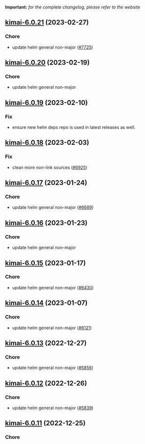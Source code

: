 **Important:**
*for the complete changelog, please refer to the website*




## [kimai-6.0.21](https://github.com/truecharts/charts/compare/kimai-6.0.20...kimai-6.0.21) (2023-02-27)

### Chore

- update helm general non-major ([#7725](https://github.com/truecharts/charts/issues/7725))
  
  


## [kimai-6.0.20](https://github.com/truecharts/charts/compare/kimai-6.0.19...kimai-6.0.20) (2023-02-19)

### Chore

- update helm general non-major
  
  


## [kimai-6.0.19](https://github.com/truecharts/charts/compare/kimai-6.0.18...kimai-6.0.19) (2023-02-10)

### Fix

- ensure new helm deps repo is used in latest releases as well.
  
  


## [kimai-6.0.18](https://github.com/truecharts/charts/compare/kimai-6.0.17...kimai-6.0.18) (2023-02-03)

### Fix

-  clean more non-link sources ([#6925](https://github.com/truecharts/charts/issues/6925))
  
  


## [kimai-6.0.17](https://github.com/truecharts/charts/compare/kimai-6.0.16...kimai-6.0.17) (2023-01-24)

### Chore

- update helm general non-major ([#6689](https://github.com/truecharts/charts/issues/6689))
  
  


## [kimai-6.0.16](https://github.com/truecharts/charts/compare/kimai-6.0.15...kimai-6.0.16) (2023-01-23)

### Chore

- update helm general non-major
  
  


## [kimai-6.0.15](https://github.com/truecharts/charts/compare/kimai-6.0.14...kimai-6.0.15) (2023-01-17)

### Chore

- update helm general non-major ([#6430](https://github.com/truecharts/charts/issues/6430))
  
  


## [kimai-6.0.14](https://github.com/truecharts/charts/compare/kimai-6.0.13...kimai-6.0.14) (2023-01-07)

### Chore

- update helm general non-major ([#6121](https://github.com/truecharts/charts/issues/6121))
  
  


## [kimai-6.0.13](https://github.com/truecharts/charts/compare/kimai-6.0.12...kimai-6.0.13) (2022-12-27)

### Chore

- update helm general non-major ([#5856](https://github.com/truecharts/charts/issues/5856))
  
  


## [kimai-6.0.12](https://github.com/truecharts/charts/compare/kimai-6.0.11...kimai-6.0.12) (2022-12-26)

### Chore

- update helm general non-major ([#5839](https://github.com/truecharts/charts/issues/5839))
  
  


## [kimai-6.0.11](https://github.com/truecharts/charts/compare/kimai-6.0.10...kimai-6.0.11) (2022-12-25)

### Chore
